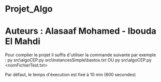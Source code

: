 # Projet_Algo
# Auteurs : Alasaaf Mohamed - Ibouda El Mahdi

Pour complier le projet il suffis d'utiliser la commande suivante par exemple :
py src\algoCEP.py src\InstancesSimple\bastos.txt OU py src\algoCEP.py <nomFichierTest.txt>

Par défaut, le temps d'éxecution est fixé à 10 min (600 secondes)